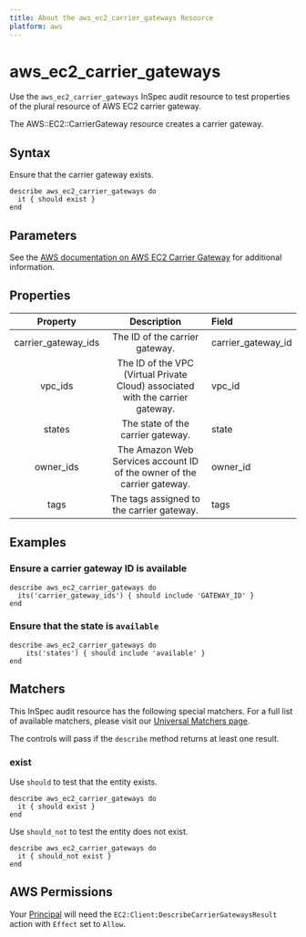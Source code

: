 ```yaml
---
title: About the aws_ec2_carrier_gateways Resource
platform: aws
---
```


# aws_ec2_carrier_gateways

Use the `aws_ec2_carrier_gateways` InSpec audit resource to test properties of the plural resource of AWS EC2 carrier gateway.

The AWS::EC2::CarrierGateway resource creates a carrier gateway.

## Syntax

Ensure that the carrier gateway exists.

    describe aws_ec2_carrier_gateways do
      it { should exist }
    end

## Parameters

See the [AWS documentation on AWS EC2 Carrier Gateway](https://docs.aws.amazon.com/AWSCloudFormation/latest/UserGuide/aws-resource-ec2-carriergateway.html) for additional information.

## Properties

| Property             | Description                                                                    | Field              |
| :------------------: | :----------------------------------------------------------------------------: | :----------------- |
| carrier_gateway_ids  | The ID of the carrier gateway.                                                 | carrier_gateway_id |
| vpc_ids              | The ID of the VPC (Virtual Private Cloud) associated with the carrier gateway. | vpc_id             |
| states               | The state of the carrier gateway.                                              | state              |
| owner_ids            | The Amazon Web Services account ID of the owner of the carrier gateway.        | owner_id           |
| tags                 | The tags assigned to the carrier gateway.                                      | tags               |

## Examples

### Ensure a carrier gateway ID is available

    describe aws_ec2_carrier_gateways do
      its('carrier_gateway_ids') { should include 'GATEWAY_ID' }
    end

### Ensure that the state is `available`

    describe aws_ec2_carrier_gateways do
        its('states') { should include 'available' }
    end

## Matchers

This InSpec audit resource has the following special matchers. For a full list of available matchers, please visit our [Universal Matchers page](https://www.inspec.io/docs/reference/matchers/).

The controls will pass if the `describe` method returns at least one result.

### exist

Use `should` to test that the entity exists.

    describe aws_ec2_carrier_gateways do
      it { should exist }
    end

Use `should_not` to test the entity does not exist.

    describe aws_ec2_carrier_gateways do
      it { should_not exist }
    end

## AWS Permissions

Your [Principal](https://docs.aws.amazon.com/IAM/latest/UserGuide/intro-structure.html#intro-structure-principal) will need the `EC2:Client:DescribeCarrierGatewaysResult` action with `Effect` set to `Allow`.
